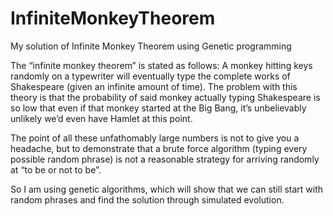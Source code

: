# InfiniteMonkeyTheorem
My solution of Infinite Monkey Theorem using Genetic programming

The “infinite monkey theorem” is stated as follows: A monkey hitting keys randomly on a typewriter will eventually type the complete works of Shakespeare (given an infinite amount of time). The problem with this theory is that the probability of said monkey actually typing Shakespeare is so low that even if that monkey started at the Big Bang, it’s unbelievably unlikely we’d even have Hamlet at this point.

The point of all these unfathomably large numbers is not to give you a headache, but to demonstrate that a brute force algorithm (typing every possible random phrase) is not a reasonable strategy for arriving randomly at “to be or not to be”. 

So I am using genetic algorithms, which will show that we can still start with random phrases and find the solution through simulated evolution.

